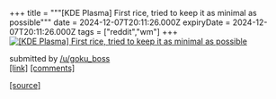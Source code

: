 +++
title = """[KDE Plasma] First rice, tried to keep it as minimal as possible"""
date = 2024-12-07T20:11:26.000Z
expiryDate = 2024-12-07T20:11:26.000Z
tags = ["reddit","wm"]
+++
[![[KDE Plasma] First rice, tried to keep it as minimal as possible](https://b.thumbs.redditmedia.com/UjQ8b5Qt2cbazer4h1UTeIcHVRl6mofp1KEz5zs6LYI.jpg "[KDE Plasma] First rice, tried to keep it as minimal as possible")](https://www.reddit.com/r/unixporn/comments/1h912k2/kde_plasma_first_rice_tried_to_keep_it_as_minimal/)

submitted by [/u/goku\_boss](https://www.reddit.com/user/goku_boss)  
[\[link\]](https://www.reddit.com/gallery/1h912k2) [\[comments\]](https://www.reddit.com/r/unixporn/comments/1h912k2/kde_plasma_first_rice_tried_to_keep_it_as_minimal/)

[[source]](https://www.reddit.com/r/unixporn/comments/1h912k2/kde_plasma_first_rice_tried_to_keep_it_as_minimal/)
